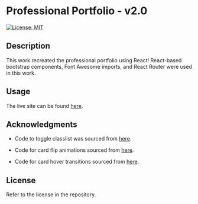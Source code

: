 # Professional Portfolio - v2.0

[![License: MIT](https://img.shields.io/badge/License-MIT-yellow.svg)](https://opensource.org/licenses/MIT)

## Description

This work recreated the professional portfolio using React! React-based bootstrap components, Font Awesome imports, and React Router were used in this work.

## Usage

The live site can be found [here](https://myrojoylee.netlify.app/).

## Acknowledgments

- Code to toggle classlist was sourced from [here](https://sabe.io/blog/react-toggle-class#:~:text=Simply%20create%20a%20boolean%20using,on%20the%20element%20you%20want.).

- Code for card flip animations sourced from [here](https://marina-ferreira.github.io/tutorials/js/memory-game/).

- Code for card hover transitions sourced from [here](https://www.sitepoint.com/css-box-shadow-animation-performance/).

## License

Refer to the license in the repository.
